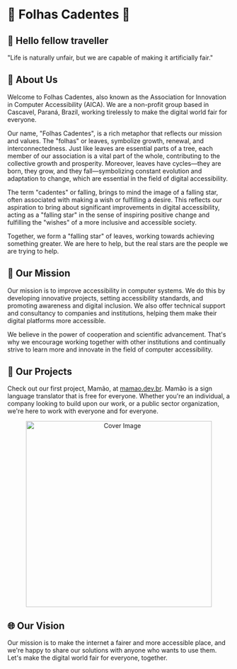 # 🌟 Folhas Cadentes 🍃

## 👋 Hello fellow traveller

"Life is naturally unfair, but we are capable of making it artificially fair."

## 📖 About Us

Welcome to Folhas Cadentes, also known as the Association for Innovation in Computer Accessibility (AICA). We are a non-profit group based in Cascavel, Paraná, Brazil, working tirelessly to make the digital world fair for everyone.

Our name, "Folhas Cadentes", is a rich metaphor that reflects our mission and values. The "folhas" or leaves, symbolize growth, renewal, and interconnectedness. Just like leaves are essential parts of a tree, each member of our association is a vital part of the whole, contributing to the collective growth and prosperity. Moreover, leaves have cycles—they are born, they grow, and they fall—symbolizing constant evolution and adaptation to change, which are essential in the field of digital accessibility.

The term "cadentes" or falling, brings to mind the image of a falling star, often associated with making a wish or fulfilling a desire. This reflects our aspiration to bring about significant improvements in digital accessibility, acting as a "falling star" in the sense of inspiring positive change and fulfilling the "wishes" of a more inclusive and accessible society.

Together, we form a "falling star" of leaves, working towards achieving something greater. We are here to help, but the real stars are the people we are trying to help.

## 🎯 Our Mission

Our mission is to improve accessibility in computer systems. We do this by developing innovative projects, setting accessibility standards, and promoting awareness and digital inclusion. We also offer technical support and consultancy to companies and institutions, helping them make their digital platforms more accessible.

We believe in the power of cooperation and scientific advancement. That's why we encourage working together with other institutions and continually strive to learn more and innovate in the field of computer accessibility.

## 🚀 Our Projects

Check out our first project, Mamão, at [mamao.dev.br](http://www.mamao.dev.br). Mamão is a sign language translator that is free for everyone. Whether you're an individual, a company looking to build upon our work, or a public sector organization, we're here to work with everyone and for everyone.

<p align="center">
  <img src="profile/images/hands.png" alt="Cover Image" width="420"/>
</p>

## 🌐 Our Vision

Our mission is to make the internet a fairer and more accessible place, and we're happy to share our solutions with anyone who wants to use them. Let's make the digital world fair for everyone, together.
